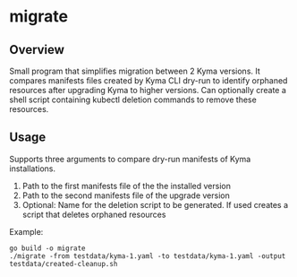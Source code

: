 # migrate

## Overview

Small program that simplifies migration between 2 Kyma versions. It compares manifests files created by Kyma CLI dry-run to identify orphaned resources after upgrading Kyma to higher versions. Can optionally create a shell script containing kubectl deletion commands to remove these resources.

## Usage

Supports three arguments to compare dry-run manifests of Kyma installations.
1. Path to the first manifests file of the the installed version
2. Path to the second manifests file of the upgrade version
3. Optional: Name for the deletion script to be generated. If used creates a script that deletes orphaned resources

Example:
```
go build -o migrate
./migrate -from testdata/kyma-1.yaml -to testdata/kyma-1.yaml -output testdata/created-cleanup.sh 
```
